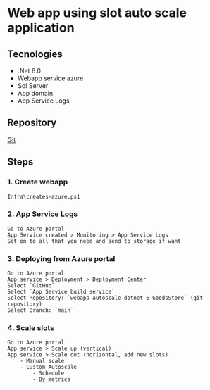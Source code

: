 # Web app using slot auto scale application

## Tecnologies
- .Net 6.0
- Webapp service azure
- Sql Server
- App domain
- App Service Logs

## Repository
[Git](https://github.com/robertath/webapp-autoscale-dotnet-6-GoodsStore)


## Steps

### 1. Create webapp

	Infra\creates-azure.ps1

### 2. App Service Logs

```
Go to Azure portal
App Service created > Monitoring > App Service Logs
Set on to all that you need and send to storage if want
```

### 3. Deploying from Azure portal
```
Go to Azure portal
App service > Deployment > Deployment Center
Select `GitHub`
Select `App Service build service` 
Select Repository: `webapp-autoscale-dotnet-6-GoodsStore` (git repository)
Select Branch: `main`
```

### 4. Scale slots
```
Go to Azure portal
App service > Scale up (vertical)
App service > Scale out (horizontal, add new slots)
	- Manual scale
	- Custom Autoscale
		- Schedule
		- By metrics




